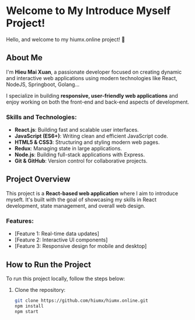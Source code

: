 # Welcome to My Introduce Myself Project!

Hello, and welcome to my hiumx.online project! 🙌

## About Me

I'm **Hieu Mai Xuan**, a passionate developer focused on creating dynamic and interactive web applications using modern technologies like React, NodeJS, Springboot, Golang...

I specialize in building **responsive, user-friendly web applications** and enjoy working on both the front-end and back-end aspects of development.

### Skills and Technologies:
- **React.js**: Building fast and scalable user interfaces.
- **JavaScript (ES6+)**: Writing clean and efficient JavaScript code.
- **HTML5 & CSS3**: Structuring and styling modern web pages.
- **Redux**: Managing state in large applications.
- **Node.js**: Building full-stack applications with Express.
- **Git & GitHub**: Version control for collaborative projects.

## Project Overview

This project is a **React-based web application** where I aim to introduce myseft. It's built with the goal of showcasing my skills in React development, state management, and overall web design.

### Features:
- [Feature 1: Real-time data updates]
- [Feature 2: Interactive UI components]
- [Feature 3: Responsive design for mobile and desktop]

## How to Run the Project

To run this project locally, follow the steps below:

1. Clone the repository:
   ```bash
   git clone https://github.com/hiumx/hiumx.online.git
   npm install
   npm start
